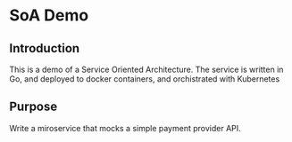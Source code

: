 # SoA Demo
## Introduction
This is a demo of a Service Oriented Architecture. The service is written in Go, and deployed to docker containers, and orchistrated with Kubernetes

## Purpose
Write a miroservice that mocks a simple payment provider API. 

